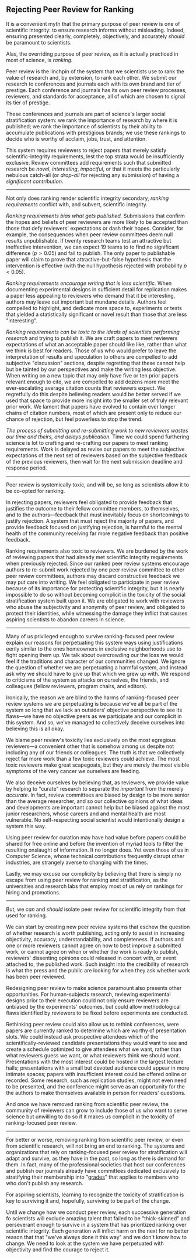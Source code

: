## Rejecting Peer Review for Ranking

It is a convenient myth that the primary purpose of peer review is one of scientific integrity: to ensure research informs without misleading. Indeed, ensuring presented clearly, completely, objectively, and accurately *should* be paramount to scientists.

Alas, the overriding purpose of peer review, as it is actually practiced in most of science, is *ranking*.

Peer review is the linchpin of the system that we scientists use to rank the value of research and, by extension, to rank each other. We submit our research to conferences and journals each with its own brand and tier of prestige. Each conference and journals has its own peer review processes, reviewers, and standards for acceptance, all of which are chosen to signal its tier of prestige.

These conferences and journals are part of science's larger social stratification system: we rank the importance of research by where it is published; we rank the importance of scientists by their ability to accumulate publications with prestigious brands; we use these rankings to decide who is worthy of acclaim, jobs, trust, and attention.

This system requires reviewers to reject papers that merely satisfy scientific-integrity requirements, lest the top strata would be insufficiently exclusive. Review committees add requirements such that submitted research be *novel*, *interesting*, *impactful*, or that it meets the particularly nebulous catch-all (or *drop-all* for rejecting any submission) of having a *significant contribution*.

<!-- Ranking conflicts with integrity -->
---

Not only does ranking render scientific integrity secondary, *ranking requirements* conflict with, and subvert, scientific integrity.

*Ranking requirements bias what gets published.* Submissions that confirm the hopes and beliefs of peer reviewers are more likely to be accepted than those that defy reviewers' expectations or dash their hopes. Consider, for example, the consequences when peer review committees deem null results unpublishable. If twenty research teams test an attractive but ineffective intervention, we can expect 19 teams to to find no significant difference ($p>0.05$) and fail to publish. The only paper to publishable paper will claim to prove that attractive-but-false hypothesis that the intervention is effective (with the null hypothesis rejected with probability $p<0.05$).

*Ranking requirements encourage writing that is less scientific.* When documenting experimental designs in sufficient detail for replication makes a paper less appealing to reviewers who demand that it be interesting, authors may leave out important but mundane details. Authors feel compelled to highlight, and dedicate more space to, experiments or tests that yielded a statistically significant or novel result than those that are less "interesting".

*Ranking requirements can be toxic to the ideals of scientists performing research* and trying to publish it. We are craft papers to meet reviewers expectations of what an acceptable paper should like like, rather than what we think is best for readers. Those of us who would prefer to leave the interpretation of results and speculation to others are compelled to add subjective "discussion" sections, despite regretting that these cannot help but be tainted by our perspectives and make the writing less objective. When writing on a new topic that may only have five or ten prior papers relevant enough to cite, we are compelled to add dozens more meet the ever-escalating average citation counts that reviewers expect. We regretfully do this despite believing readers would be better served if we used that space to provide more insight into the smaller set of truly relevant prior work. We lament that papers have evolved to contain ever longer chains of citation numbers, most of which are present only to reduce our chance of rejection, but feel powerless to stop the trend.

*The process of submitting and re-submitting work to new reviewers wastes our time and theirs, and delays publication.* Time we could spend furthering science is lot to crafting and re-crafting our papers to meet ranking requirements. Work is delayed as revise our papers to meet the subjective expectations of the next set of reviewers based on the subjective feedback of the previous reviewers, then wait for the next submission deadline and response period.

---

Peer review is systemically toxic, and will be, so long as scientists allow it to be co-opted for ranking.

In rejecting papers, reviewers feel obligated to provide feedback that justifies the outcome to their fellow committee members, to themselves, and to the authors—feedback that must inevitably focus on shortcomings to justify rejection. A system that must reject the majority of papers, and provide feedback focused on justifying rejection, is harmful to the mental health of the community receiving far more negative feedback than positive feedback.

Ranking requirements also toxic to reviewers. We are burdened by the work of reviewing papers that had already met scientific integrity requirements when previously rejected. Since our ranked peer review systems encourage authors to re-submit work rejected by one peer review committee to other peer review committees, authors may discard constructive feedback we may put care into writing. We feel obligated to participate in peer review because of its importance for protecting scientific integrity, but it is nearly impossible to do so without becoming complicit in the toxicity of the social stratification system built upon it. We are obligated to work with reviewers who abuse the subjectivity and anonymity of peer review, and obligated to protect their identities, while witnessing the damage they inflict that causes aspiring scientists to abandon careers in science.

<!-- The lies we tell ourselves -->
<!-- #### Facing the truth about ranking -->
---

<!-- Metaphor of gated community and of NIMBY construction limits -->
Many of us privileged enough to survive ranking-focused peer review explain our reasons for perpetuating this system ways using justifications eerily similar to the ones homeowners in exclusive neighborhoods use to fight opening them up. We talk about overcrowding our the loss we would feel if the traditions and character of our communities changed. We ignore the question of whether we are perpetuating a harmful system, and instead ask why we should have to give up that which we grew up with. We respond to criticisms of the system as attacks on ourselves, the friends, and colleagues (fellow reviewers, program chairs, and editors).

Ironically, the reason we are blind to the harms of ranking-focused peer review systems we are perpetuating is because we've all be part of the system so long that we lack an outsiders' objective perspective to see its flaws—we have no objective peers as we participate and our complicit in this system. And so, we've managed to collectively deceive ourselves into believing this is all okay.

We blame peer review's toxicity lies exclusively on the most egregious reviewers—a convenient other that is somehow among us despite not including any of our friends or colleagues. The truth is that we collectively reject far more work than a few toxic reviewers could achieve. The most toxic reviewers make great scapegoats, but they are merely the most visible symptoms of the very cancer we ourselves are feeding.

We also deceive ourselves by believing that, as reviewers, we provide value by helping to "curate" research to separate the *important* from the merely *accurate*. In fact, review committees are biased by design to be more senior than the average researcher, and so our collective opinions of what ideas and developments are important cannot help but be biased against the most junior researchers, whose careers and and mental health are most vulnerable. No self-respecting social scientist would intentionally design a system this way.

Using peer review for curation may have had value before papers could be shared for free online and before the invention of myriad tools to filter the resulting onslaught of information. It no longer does. Yet even those of us in Computer Science, whose technical contributions frequently disrupt other industries, are strangely averse to changing with the times.

Lastly, we may excuse our complicity by believing that there is simply no escape from using peer review for ranking and stratification, as the universities and research labs that employ most of us rely on rankings for hiring and promotions.

<!-- But we can -->
---

But, we *can* and *should* isolate peer review for scientific integrity from that used for ranking.

We can start by creating new peer review systems that eschew the question of whether research is worth publishing, acting only to assist in increasing objectivity, accuracy, understandability, and completeness. If authors and one or more reviewers cannot agree on how to best improve a submitted work, or cannot agree on when or whether the work is ready to publish, reviewers' dissenting opinions could released in concert with, or event attached to, the published work. Such insight into the credibility of research is what the press and the public are looking for when they ask whether work has been peer reviewed.

Redesigning peer review to make science paramount also presents other opportunities. For human-subjects research, reviewing experimental designs prior to their execution could not only ensure reviewers are unbiased by the experiments' outcomes, but could allow methodological flaws identified by reviewers to be fixed before experiments are conducted.

Rethinking peer review could also allow us to rethink conferences, were papers are currently ranked to determine which are worthy of presentation slots. We could instead ask prospective attendees which of the scientifically-reviewed candidate presentations they would want to see and create a schedule optimized to give attendees what we want, rather than what reviewers guess we want, or what reviewers think we should want. Presentations with the most interest could be hosted in the largest lecture halls; presentations with a small but devoted audience could appear in more intimate spaces; papers with insufficient interest could be offered online or recorded. Some research, such as replication studies, might not even need to be presented, and the conference might serve as an opportunity for the the authors to make themselves available in person for readers' questions.

And once we have removed ranking from scientific peer review, the community of reviewers can grow to include those of us who want to serve science but unwilling to do so if it makes us complicit in the toxicity of ranking-focused peer review.

---

For better or worse, removing ranking from scientific peer review, or even from scientific research, will not bring an end to ranking. The systems and organizations that rely on ranking-focused peer review for stratification will adapt and survive, as they have in the past, so long as there is demand for them. In fact, many of the professional societies that host our conferences and publish our journals already have committees dedicated exclusively to stratifying their membership into "[grades](https://awards.acm.org/advanced-member-grades)" that applies to members who who don't publish any research.

For aspiring scientists, learning to recognize the toxicity of stratification is key to surviving it and, hopefully, surviving to be part of the change.

Until we change how we conduct peer review, each successive generation fo scientists will exclude amazing talent that failed to be "thick-skinned" and perseverant enough to survive in a system that has prioritized ranking over scientific integrity. Each generation will inflict harm on the next for no better reason that that "we've always done it this way" and we don't know how to change. We need to look at the system we have perpetuated with objectivity and find the courage to reject it.

<!-- em — , en – -->

